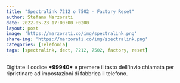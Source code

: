 ```yaml
---
title: "Spectralink 7212 o 7502 - Factory Reset"
author: Stefano Marzorati
date: 2022-05-23 17:00:00 +0200
layout: post
image: 'https://marzorati.co/img/spectralink.png'
share-img: 'https://marzorati.co/img/spectralink.png'
categories: [Telefonia]
tags: [spectralink, dect, 7212, 7502, factory, reset]
---
```

Digitate il codice <b>&#42;99940&#42;</b> e premere il tasto dell'invio chiamata per ripristinare ad impostazioni di fabbrica il telefono.   